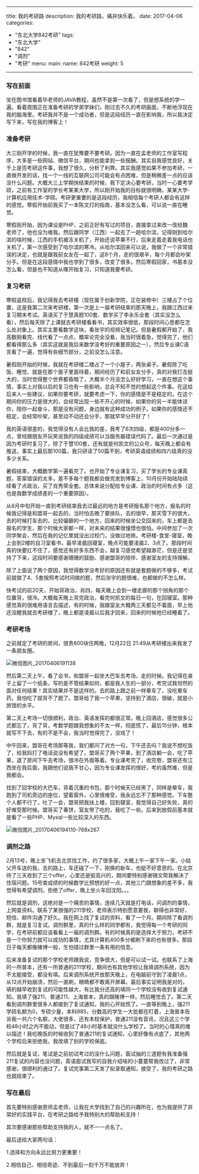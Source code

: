 
---
title: 我的考研路
description: 我的考研路，痛并快乐着。
date: 2017-04-06
categories:
  - "东北大学842考研"
tags:
  - "东北大学"
  - "842"
  - "调剂"
  - "考研"
menu:
  main:
    name: 842考研
    weight: 5
---

### 写在前面
坐在图书馆看着毕老师的JAVA教程，虽然不是第一次看了，但是想系统的学一遍。看着周围正在准备考研的学弟学妹们，刚过去不久的考研画面，不断地浮现在我的脑海里。考研我并不是一个成功者，但是这段经历一直在影响我，所以我决定写下来，写在我的博客上！

<!--more-->

### 准备考研
大三刚开学的时候，我一直在犹豫要不要考研。因为一直在孟老师的工作室写程序，大多是一些网站、微信平台，期间也能拿到一些报酬。其实自我感觉良好，关于上是否考研这件事，我想了很久，分析了利弊。其实我感觉如果不参加考研，一直做开发的话，找一个一线的互联网公司可能会有点困难，但是稍微差一点的应该没什么问题。大概大三上学期快结束的时候，我下定决心要考研，当时一心要考学硕，之前有工作室的学长考某某大学，所以刚开始我的目标就很明确，某某大学-计算机应用技术-学硕。考研更重要的是这段经历，我相信每个考研人都会有这样的感觉。寒假开始前我买了一本陈文灯的指南，基本没怎么看，可以说一直在睡觉。

寒假刚开始，因为课设是PHP，之前正好有写过的项目，直接拿过来改一改给魏老师了，他也没为难我。然后跟同学（江西）一起去了一趟哈尔滨，记得刚到哈尔滨的啥时候，江西的手机被冻关机了，开始还说苹果不行，后来走着走着我电话也关机了，第一次感受到了哈尔滨的寒冷。从哈尔滨回来可以说，我做了一个非常错误的决定，也就是跟我前女友在一起了，这8个月，走的很艰辛，每个月都会吵架分手。但是在这段感情中我也学到了很多，改变了很多。然后寒假回家，书基本没怎么看，但是也不知道从哪开始复习，只知道我要考研。

### 复习考研
寒假返校后，我记得我去考研楼（现在属于创新学院，正在装修中）三楼占了个位置，这是我第二次来考研楼，第一次是上一届考研结束的那天晚上，我跟江西过来复习期末考试。英语买了于慧真题100套、数学买了李永乐全套（其实没怎么看），然后每天除了上课就去考研楼看看书，其实效率很低，那段时间心思都在怎么处对象上。其实主要看数学这块，看张宇的视频记笔记。但是暑假都开始了，我高数刚看完、线代看了一点点，概率论完全没看，我当时很着急，觉得完了，他们都看得那么多（其实这就是我后来数学没考好的重要原因之一），然后专业课C语言看了一遍，觉得有些细节部分，之前没怎么注意。

暑假刚开始的时候，我就在考研楼二楼占了一个小屋子，两张桌子。暑假除了吃饭、睡觉、就是在那个屋子里面待着，期间经历了和前女友分手，真的对我打击挺大的，当时觉得整个世界都昏暗了，大概半个月没怎么好好学习，一直在想这个事情，事实上对我以后的复习也有一些影响，总会不知不觉的想起这个件事。在这给后来人一些建议，如果你要考研，就要考虑一下，你的感情是不是稳定的。在这个期间你的压力是很大的，会经常出现一些不开心的时候，如果你的另一半能体谅你，陪你一起奋斗，那是没有问题，身边就有这种成功的例子。如果你的感情还不稳定，会经常吵架，甚至动不动还会分手，那就早早分开好了！

我的英语很差的，我觉得没有人会比我的差，我考了6次四级，都是400分多一点，曾经跟朋友开玩笑说我的四级成绩可以当服务器错误代码了。最后一次通过是因为考研时复习了，除了于慧100套，还有就是何凯文的公众号，每天晚上都会有推送，事实上最后那100篇，我只研读了50篇不到，考研英语成绩和四六级真的没多少关系。

暑假结束，大概数学第一遍看完了。也开始了专业课复习，买了学长的专业课真题，答案错误的太多，差不多每个题我都会做完发到博客上，10月份开始陆陆续续看了点政治，买了肖秀荣全套。总体来说分配给专业课、政治的时间有点多（这也是我数学成绩差的一个重要原因）。

从8月中旬开始一直到考研结束我去过最远的地方是考研报名那个地方，报名的时候我记得是和盟哥一起去的，当时怕去晚了要排队，去的很早，那天雪下的很大，去的时候打车去的，比较偏僻的一个地方，回来的时候坐公交回来的，车上都是去报名的学生，那个时候大家都一样，对未来的结果很憧憬也很怕。中间参加了一次同学聚会，然后在我的记忆里就没出过校门，没做过地铁。考研楼-食堂-寝室，晚上会到2楼的自习室看书，最早凌晨回寝室，晚点可能要凌晨2、3点了。那段时间真的快要扛不住了，感觉还有好多东西不会，越复习感觉希望越渺茫，但是还是坚持了下来，这段时间要感谢珊珊的鼓励、感谢盟哥的陪伴、感谢室友的支持理解。

除了上面说了两个原因，我觉得数学没考好的原因还有就是套题做的不够多，考试前就做了4、5套按照考试时间做的题，然后张宇的题很难，也都做的不怎么样。

快考试的前20天，开始背政治，肖四，每天晚上会到一楼走廊的那个拐角的那个位置背，很冷。大概每天晚上背完政治，看完何凯文的每日一句，在回寝室。那种感觉真的很难用语言去描述，有的时候，我跟室友大概两三天都见不着面，早上他还没醒我就去考研楼了，晚上都是凌晨以后我才回来，回来的时候他已经睡着了。

### 考研考场
之前就定了考研的房间，很贵800块住两晚，12月22日 21:49从考研楼出来我发了一条朋友圈。

![微信图片_20170406191138](/img/微信图片_20170406191138.jpg)

然后第二天上午，看了会书，和盟哥一起坐大巴车去考场，走的时候。我记得在桌子上留了一个纸条，写的是不管结果如何，都是我人生的一部分，考完试我坦然的面对任何结果！其实结果并不是这样的。去的路上跟之前一样晕车了，没吃晕车药，我怕吃了就背不了题了。盟哥给了我一个苹果，坚持到了酒店，很破，就是小旅馆的水平。

第二天上考场一切很顺利，政治、英语发挥的都很正常。晚上回酒店，感觉很多公式都忘了，背了背，考数学题跟我想象的不太一样，彻底慌了，最后15分钟，根本就写不下去，有的不是不会，我当时觉得完了，没戏了！

中午回来，盟哥在考场那等我，我们都问了对方一句，下午还去吗？我说不想吃饭了，给我妈打了电话说没有希望了。盟哥买了两个苹果，到了酒店躺一会，吃了苹果，退了房间下午去考场，很冷在外面等着。专业课考完了，收完卷，盟哥还有江西坐在我后面，我跟他们说我不甘心，因为专业课发挥的很好，考的虽然难，但是我都会。

找到了回学校的大巴车，背着沉重的书包，那个时候天已经黑了，同样是晕车，我跑到了司机旁边的座位，望着窗外，心里很难受，我永远忘不了那种感觉。下车整个人都不行了，吐了一会，盟哥把我扶上楼，回到寝室，我觉得自己好失败，真的好难受那时候。盟哥买了春饼，室友带了吃的，我吃了一些。后来到放假前基本就是看了一些PHP、Mysql一些比较深入的东西。


![微信图片_20170406194110-768x267](/img/微信图片_20170406194110-768x267.png)

### 调剂之路
2月13号，晚上坐飞机去北京找工作，约了很多家，大概上午一家下午一家。小姑父开车送的我，去的路上，车还碰了一下，刚换的新车，也挺不好意思的。在北京待了三天收到了三个offer，心里还是挺高兴的，期间要特别感谢锡文帮我解决了住宿问题。15号查成绩的时候数学比预想的好一点，其他三门跟想象的差不多，我觉得有希望调剂。拒绝了offer，晚上坐火车回沈阳。。。

然后就是调剂，这绝对是一个痛苦的事情，连续几天就是打电话，问调剂的事情，上网查资料。联系了某很强的211学校，老师表示特别愿意要我，聊得也非常好，短信、邮件沟通了好久。我在网上找了复试的资料，看了一个月。期间除了看调剂群，就是复习复试。调剂群里，真的什么样的同学都有，我觉得每一个考研的同学，在考研前都应该看看上一届的调剂群。有的时候真的是选择大于努力，考研不是一个你努力就可以成功的事情，尤其计算机400多分被刷下来的也有很多。那段日子每天都像赌博一般，生怕错过群里一条有用的信息。

后来准备复试的那个学校老师跟我说，竞争很大，但是可以试一试。也联系了上海的一所普本，还有一所普通的211学校，期间也有其他学校让我填调剂系统，因为不太能接受，都没有填。后来调剂系统开放那天晚上，在电脑前守到了凌晨1点，从12点开始崩溃，然后一直刷，眼睛都不敢离开屏幕。最后事实证明我是对的，填的越早收到复试的可能性越大，有比我分还高的填同一个学校没有收到复试通知。我填了强211、普通211、上海普本，真的跟赌博一样。然后睡觉去了。第二天看到调剂群里很多人都接到了复试通知，我的心开始慌了。一直等到晚上，强211学硕名额为0，专硕少量，本科985，分数高的学生一大批都在盯着，上海普本告诉我一共六个名额，大佬很多，还有本校保护，普通211没有音讯，况且这三个学校48小时之内不能动，但是过了48小时基本就没什么学校了。当时的心情真的难以描述！我吃晚饭的时候收到了普通211的复试通知，心里好像有点底了，其他两个学校后来拒绝我，我改填了别的学校保底。

然后就是复试，笔试是之前初试考过的没什么问题，面试抽的三道题有我准备强211复试的内容也没问题，英语面试我写的自我介绍啥的小蔓蔓帮我改过了，非常感谢，很顺利的通过了。复试完事第二天发了拟录取通知，接受了，我的考研之路也就结束了。

### 写在最后
首先要特别感谢恩师孟老师，让我在大学找到了自己的兴趣所在，也为我提供了非常好的实践平台，在考研之路给予我特别大的帮助和支持！

其次要感谢那些帮助支持我的人，就不一一点名了。

最后送给大家两句话：

1.选择和方向永远比努力更重要！

2.相信自己、相信奇迹、不到最后一刻千万不能放弃！

